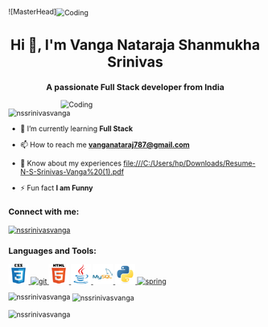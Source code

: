 ![MasterHead]<img align="center" alt="Coding" src="https://cdn.hashnode.com/res/hashnode/image/upload/v1690034956546/101c1694-7e87-458e-afd5-ab65c48c468e.gif">
<h1 align="center">Hi 👋, I'm Vanga Nataraja Shanmukha Srinivas</h1>
<h3 align="center">A passionate Full Stack developer from India</h3>
<img align="right" alt="Coding" width="400" src="https://cdn.dribbble.com/users/1162077/screenshots/3848914/programmer.gif">

<p align="left"> <img src="https://komarev.com/ghpvc/?username=nssrinivasvanga&label=Profile%20views&color=0e75b6&style=flat" alt="nssrinivasvanga" /> </p>

- 🌱 I’m currently learning **Full Stack**

- 📫 How to reach me **vanganataraj787@gmail.com**

- 📄 Know about my experiences [file:///C:/Users/hp/Downloads/Resume-N-S-Srinivas-Vanga%20(1).pdf](file:///C:/Users/hp/Downloads/Resume-N-S-Srinivas-Vanga%20(1).pdf)

- ⚡ Fun fact **I am Funny**

<h3 align="left">Connect with me:</h3>
<p align="left">
<a href="https://linkedin.com/in/nssrinivasvanga" target="blank"><img align="center" src="https://raw.githubusercontent.com/rahuldkjain/github-profile-readme-generator/master/src/images/icons/Social/linked-in-alt.svg" alt="nssrinivasvanga" height="30" width="40" /></a>
</p>

<h3 align="left">Languages and Tools:</h3>
<p align="left"> <a href="https://www.w3schools.com/css/" target="_blank" rel="noreferrer"> <img src="https://raw.githubusercontent.com/devicons/devicon/master/icons/css3/css3-original-wordmark.svg" alt="css3" width="40" height="40"/> </a> <a href="https://git-scm.com/" target="_blank" rel="noreferrer"> <img src="https://www.vectorlogo.zone/logos/git-scm/git-scm-icon.svg" alt="git" width="40" height="40"/> </a> <a href="https://www.w3.org/html/" target="_blank" rel="noreferrer"> <img src="https://raw.githubusercontent.com/devicons/devicon/master/icons/html5/html5-original-wordmark.svg" alt="html5" width="40" height="40"/> </a> <a href="https://www.java.com" target="_blank" rel="noreferrer"> <img src="https://raw.githubusercontent.com/devicons/devicon/master/icons/java/java-original.svg" alt="java" width="40" height="40"/> </a> <a href="https://www.mysql.com/" target="_blank" rel="noreferrer"> <img src="https://raw.githubusercontent.com/devicons/devicon/master/icons/mysql/mysql-original-wordmark.svg" alt="mysql" width="40" height="40"/> </a> <a href="https://www.python.org" target="_blank" rel="noreferrer"> <img src="https://raw.githubusercontent.com/devicons/devicon/master/icons/python/python-original.svg" alt="python" width="40" height="40"/> </a> <a href="https://spring.io/" target="_blank" rel="noreferrer"> <img src="https://www.vectorlogo.zone/logos/springio/springio-icon.svg" alt="spring" width="40" height="40"/> </a> </p>

<p><img align="left" src="https://github-readme-stats.vercel.app/api/top-langs?username=nssrinivasvanga&show_icons=true&locale=en&layout=compact" alt="nssrinivasvanga" /></p>

<p>&nbsp;<img align="center" src="https://github-readme-stats.vercel.app/api?username=nssrinivasvanga&show_icons=true&locale=en" alt="nssrinivasvanga" /></p>

<p><img align="center" src="https://github-readme-streak-stats.herokuapp.com/?user=nssrinivasvanga&" alt="nssrinivasvanga" /></p>

<!---
NSSRINIVASVANGA/NSSRINIVASVANGA is a ✨ special ✨ repository because its `README.md` (this file) appears on your GitHub profile.
You can click the Preview link to take a look at your changes.
--->
